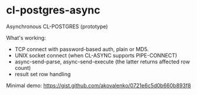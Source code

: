 cl-postgres-async
=================

Asynchronous CL-POSTGRES (prototype)

What's working:

* TCP connect with password-based auth, plain or MD5.
* UNIX socket connect (when CL-ASYNC supports PIPE-CONNECT)
* async-send-parse, async-send-execute (the latter returns affected
  row count)
* result set row handling

Minimal demo: https://gist.github.com/akovalenko/0721e6c5d0b660b893f8
